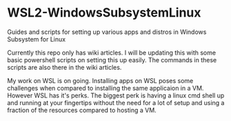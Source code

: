 # WSL2-WindowsSubsystemLinux
Guides and scripts for setting up various apps and distros in Windows Subsystem for Linux

Currently this repo only has wiki articles. I will be updating this with some basic powershell scripts on setting this up easily. The commands in these scripts are also there in the wiki articles.

My work on WSL is on going. Installing apps on WSL poses some challenges when compared to installing the same applicaion in a VM. However WSL has it's perks. The biggest perk is having a linux cmd shell up and running at your fingertips without the need for a lot of setup and using a fraction of the resources compared to hosting a VM.
